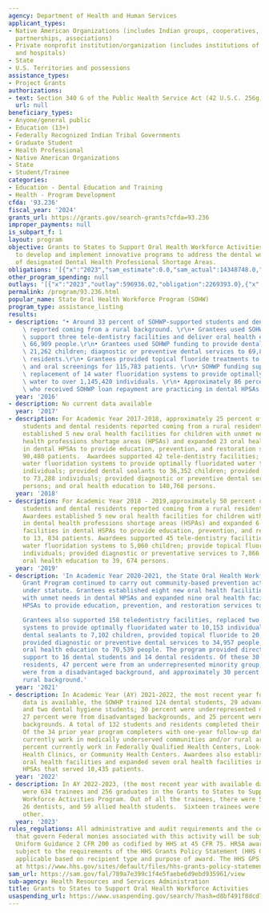 ```yaml
---
agency: Department of Health and Human Services
applicant_types:
- Native American Organizations (includes Indian groups, cooperatives, corporations,
  partnerships, associations)
- Private nonprofit institution/organization (includes institutions of higher education
  and hospitals)
- State
- U.S. Territories and possessions
assistance_types:
- Project Grants
authorizations:
- text: Section 340 G of the Public Health Service Act (42 U.S.C. 256g).
  url: null
beneficiary_types:
- Anyone/general public
- Education (13+)
- Federally Recognized Indian Tribal Governments
- Graduate Student
- Health Professional
- Native American Organizations
- State
- Student/Trainee
categories:
- Education - Dental Education and Training
- Health - Program Development
cfda: '93.236'
fiscal_year: '2024'
grants_url: https://grants.gov/search-grants?cfda=93.236
improper_payments: null
is_subpart_f: 1
layout: program
objective: Grants to States to Support Oral Health Workforce Activities assists states
  to develop and implement innovative programs to address the dental workforce needs
  of designated Dental Health Professional Shortage Areas.
obligations: '[{"x":"2023","sam_estimate":0.0,"sam_actual":14348748.0,"usa_spending_actual":12760370.05},{"x":"2024","sam_estimate":0.0,"sam_actual":14486328.0,"usa_spending_actual":11326218.14},{"x":"2025","sam_estimate":0.0,"sam_actual":14429818.0,"usa_spending_actual":-25338.12}]'
other_program_spending: null
outlays: '[{"x":"2023","outlay":596936.02,"obligation":2269393.0},{"x":"2024","outlay":0.0,"obligation":0.0},{"x":"2025","outlay":0.0,"obligation":0.0}]'
permalink: /program/93.236.html
popular_name: State Oral Health Workforce Program (SOHW)
program_type: assistance_listing
results:
- description: "• Around 33 percent of SOHWP-supported students and dental residents\
    \ reported coming from a rural background. \r\n• Grantees used SOHWP funding to\
    \ support three tele-dentistry facilities and deliver oral health education to\
    \ 66,909 people.\r\n• Grantees used SOHWP funding to provide dental sealants to\
    \ 21,262 children; diagnostic or preventive dental services to 69,806 community\
    \ residents.\r\n• Grantees provided topical fluoride treatments to 76,756 children,\
    \ and oral screenings for 115,783 patients. \r\n• SOHWP funding supported the\
    \ replacement of 14 water fluoridation systems to provide optimally fluoridated\
    \ water to over 1,145,420 individuals. \r\n• Approximately 86 percent of the dentists\
    \ who received SOHWP loan repayment are practicing in dental HPSAs. \r\n"
  year: '2016'
- description: No current data available
  year: '2017'
- description: For Academic Year 2017-2018, approximately 25 percent of SOHWP-supported
    students and dental residents reported coming from a rural residential background.  Awardees
    established 5 new oral health facilities for children with unmet needs in dental
    health professions shortage areas (HPSAs) and expanded 23 oral health facilities
    in dental HPSAs to provide education, prevention, and restoration services to
    90,480 patients.  Awardees supported 42 tele-dentistry facilities; replaced 34
    water fluoridation systems to provide optimally fluoridated water to 3,007,100
    individuals; provided dental sealants to 36,352 children; provided topical fluoride
    to 73,288 individuals; provided diagnostic or preventive dental services to 66,000
    persons; and oral health education to 140,768 persons.
  year: '2018'
- description: For Academic Year 2018 - 2019,approximately 50 percent of SOWHP-supported
    students and dental residents reported coming from a rural residential background.
    Awardees established 5 new oral health facilities for children with unmet needs
    in dental health professions shortage areas (HSPAs) and expanded 6 oral health
    facilities in dental HSPAs to provide education, prevention, and restoration services
    to 13, 834 patients. Awardees supported 45 tele-dentistry facilities; replaced7
    water fluoridation systems to 5,060 children; provide topical fluoride to 19,682
    individuals; provided diagnostic or preventative services to 7,866 persons; and
    oral health education to 39, 674 persons.
  year: '2019'
- description: 'In Academic Year 2020-2021, the State Oral Health Workforce Improvement
    Grant Program continued to carry out community-based prevention activities authorized
    under statute. Grantees established eight new oral health facilities for children
    with unmet needs in dental HPSAs and expanded nine oral health facilities in dental
    HPSAs to provide education, prevention, and restoration services to 13,938 patients.

    Grantees also supported 158 teledentistry facilities, replaced two water fluoridation
    systems to provide optimally fluoridated water to 10,153 individuals, provided
    dental sealants to 7,102 children, provided topical fluoride to 20,248 individuals,
    provided diagnostic or preventive dental services to 34,957 people, and provided
    oral health education to 70,539 people. The program provided direct financial
    support to 16 dental students and 14 dental residents. Of these 30 students and
    residents, 47 percent were from an underrepresented minority group, 37 percent
    were from a disadvantaged background, and approximately 30 percent were from a
    rural background.'
  year: '2021'
- description: In Academic Year (AY) 2021-2022, the most recent year for which performance
    data is available, the SOWHP trained 124 dental students, 29 advanced dental residents,
    and two dental hygiene students; 30 percent were underrepresented minorities,
    27 percent were from disadvantaged backgrounds, and 25 percent were from rural
    backgrounds. A total of 132 students and residents completed their training programs.
    Of the 34 prior year program completers with one-year follow-up data, 38 percent
    currently work in medically underserved communities and/or rural areas; and 26
    percent currently work in Federally Qualified Health Centers, Look-alikes, Rural
    Health Clinics, or Community Health Centers. Awardees also established 14 new
    oral health facilities and expanded seven oral health facilities in Dental Health
    HPSAs that served 10,435 patients.
  year: '2022'
- description: In AY 2022-2023, (the most recent year with available data), there
    were 634 trainees and 256 graduates in the Grants to States to Support Oral Health
    Workforce Activities Program. Out of all the trainees, there were 533 dental students,
    26 dentists, and 59 allied health students.  Sixteen trainees were reported as
    other.
  year: '2023'
rules_regulations: All administrative and audit requirements and the cost principles
  that govern Federal monies associated with this activity will be subject to the
  Uniform Guidance 2 CFR 200 as codified by HHS at 45 CFR 75. HRSA awards are also
  subject to the requirements of the HHS Grants Policy Statement (HHS GPS) that are
  applicable based on recipient type and purpose of award. The HHS GPS is available
  at https://www.hhs.gov/sites/default/files/hhs-grants-policy-statement-october-2024.pdf.
sam_url: https://sam.gov/fal/789a7e399c1f4e5faebe6d9ebd935961/view
sub-agency: Health Resources and Services Administration
title: Grants to States to Support Oral Health Workforce Activities
usaspending_url: https://www.usaspending.gov/search/?hash=d8bf491f8dcd75ccdf1a807b2a20641d
---
```

